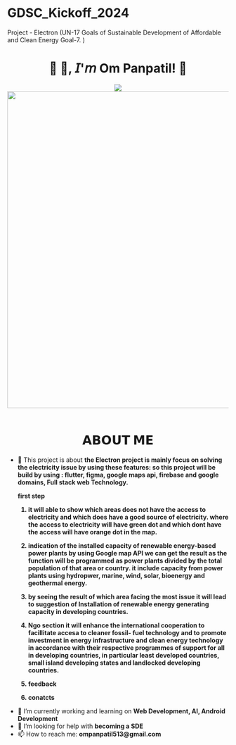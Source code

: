 # GDSC_Kickoff_2024
Project - Electron (UN-17 Goals of Sustainable Development of Affordable and Clean Energy Goal-7. )

<h1 align="center">💠 👋, 𝘐'𝘮 Om Panpatil! 💠</h1>
<div align="center">
  <img src="https://logogen.gdscasu.com/logos/v-color.png">
  <img width="720" height="auto" src=Add-ons/FSN.gif>
</div>

<br>

<h1 align="center">𝗔𝗕𝗢𝗨𝗧 𝗠𝗘</h1>

<ul>
  <li> 🔭 This project is about <b> the Electron project is mainly focus on solving the electricity issue by using these features:
so this project will be build by using : flutter, figma, google maps api, firebase and google domains, Full stack web Technology.

first step
1. it will able to show which areas does not have the access to electricity and which does have a good source of electricity. where the access to electricity will have green dot and which dont have the access will have orange dot in the map.

2. indication of the installed capacity of renewable energy-based power plants by using Google map API we can get the result as the function will be programmed as power plants divided by the total population of that area or country. it include capacity from power plants using hydropwer, marine, wind, solar, bioenergy and geothermal energy.
3. by seeing the result of which area facing the most issue it will lead to suggestion of Installation of renewable energy generating capacity in developing countries.
4. Ngo section it will enhance the international cooperation to facillitate accesa to cleaner fossil- fuel technology and to promote investment in energy infrastructure and clean energy technology in accordance with their respective programmes of support for all in developing countries, in particular least developed countries, small island developing states and landlocked developing countries.
5. feedback
6. conatcts

</b></li>
  <li> 🔭 I’m currently working and learning on <b> Web Development, AI, Android Development</b></li>
  <li> 🤔 I’m looking for help with <b>becoming a SDE </b></li>
  <li> 📫 How to reach me: <b>ompanpatil513@gmail.com</b></li>
</ul>

<br>

<h1 align="center"></h1>
